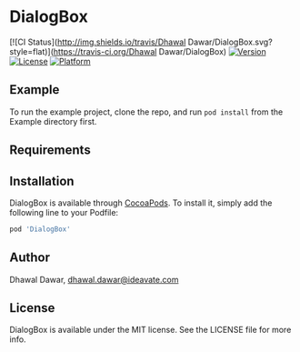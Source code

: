 # DialogBox

[![CI Status](http://img.shields.io/travis/Dhawal Dawar/DialogBox.svg?style=flat)](https://travis-ci.org/Dhawal Dawar/DialogBox)
[![Version](https://img.shields.io/cocoapods/v/DialogBox.svg?style=flat)](http://cocoapods.org/pods/DialogBox)
[![License](https://img.shields.io/cocoapods/l/DialogBox.svg?style=flat)](http://cocoapods.org/pods/DialogBox)
[![Platform](https://img.shields.io/cocoapods/p/DialogBox.svg?style=flat)](http://cocoapods.org/pods/DialogBox)

## Example

To run the example project, clone the repo, and run `pod install` from the Example directory first.

## Requirements

## Installation

DialogBox is available through [CocoaPods](http://cocoapods.org). To install
it, simply add the following line to your Podfile:

```ruby
pod 'DialogBox'
```

## Author

Dhawal Dawar, dhawal.dawar@ideavate.com

## License

DialogBox is available under the MIT license. See the LICENSE file for more info.
